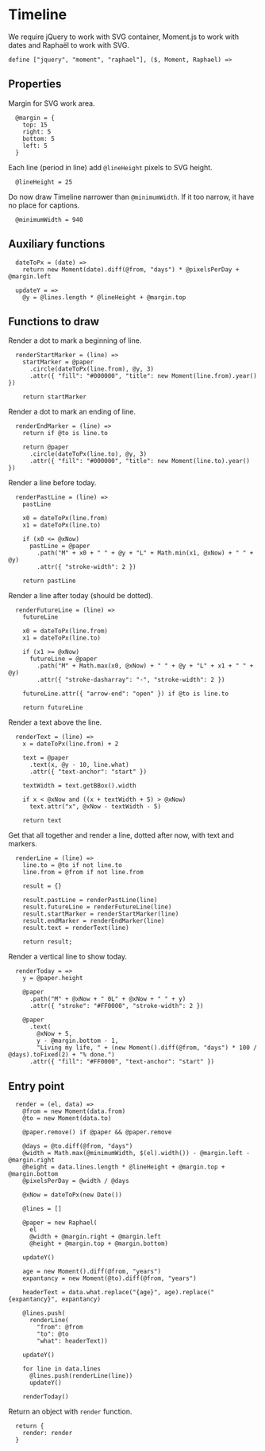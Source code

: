 # Timeline

We require jQuery to work with SVG container, Moment.js to work with dates and Raphaël to work with SVG.

    define ["jquery", "moment", "raphael"], ($, Moment, Raphael) =>

## Properties

Margin for SVG work area.

      @margin = {
        top: 15
        right: 5
        bottom: 5
        left: 5
      }


Each line (period in line) add `@lineHeight` pixels to SVG height.

      @lineHeight = 25


Do now draw Timeline narrower than `@minimumWidth`. If it too narrow, it have no place for captions.

      @minimumWidth = 940


## Auxiliary functions

      dateToPx = (date) =>
        return new Moment(date).diff(@from, "days") * @pixelsPerDay + @margin.left

      updateY = =>
        @y = @lines.length * @lineHeight + @margin.top


## Functions to draw

Render a dot to mark a beginning of line.

      renderStartMarker = (line) =>
        startMarker = @paper
          .circle(dateToPx(line.from), @y, 3)
          .attr({ "fill": "#000000", "title": new Moment(line.from).year() })

        return startMarker


Render a dot to mark an ending of line.

      renderEndMarker = (line) =>
        return if @to is line.to

        return @paper
          .circle(dateToPx(line.to), @y, 3)
          .attr({ "fill": "#000000", "title": new Moment(line.to).year() })


Render a line before today.

      renderPastLine = (line) =>
        pastLine

        x0 = dateToPx(line.from)
        x1 = dateToPx(line.to)

        if (x0 <= @xNow)
          pastLine = @paper
            .path("M" + x0 + " " + @y + "L" + Math.min(x1, @xNow) + " " + @y)
            .attr({ "stroke-width": 2 })

        return pastLine


Render a line after today (should be dotted).

      renderFutureLine = (line) =>
        futureLine

        x0 = dateToPx(line.from)
        x1 = dateToPx(line.to)

        if (x1 >= @xNow)
          futureLine = @paper
            .path("M" + Math.max(x0, @xNow) + " " + @y + "L" + x1 + " " + @y)
            .attr({ "stroke-dasharray": "-", "stroke-width": 2 })

        futureLine.attr({ "arrow-end": "open" }) if @to is line.to

        return futureLine


Render a text above the line.

      renderText = (line) =>
        x = dateToPx(line.from) + 2

        text = @paper
          .text(x, @y - 10, line.what)
          .attr({ "text-anchor": "start" })

        textWidth = text.getBBox().width

        if x < @xNow and ((x + textWidth + 5) > @xNow)
          text.attr("x", @xNow - textWidth - 5)

        return text


Get that all together and render a line, dotted after now, with text and markers.

      renderLine = (line) =>
        line.to = @to if not line.to
        line.from = @from if not line.from

        result = {}

        result.pastLine = renderPastLine(line)
        result.futureLine = renderFutureLine(line)
        result.startMarker = renderStartMarker(line)
        result.endMarker = renderEndMarker(line)
        result.text = renderText(line)

        return result;


Render a vertical line to show today.

      renderToday = =>
        y = @paper.height

        @paper
          .path("M" + @xNow + " 0L" + @xNow + " " + y)
          .attr({ "stroke": "#FF0000", "stroke-width": 2 })

        @paper
          .text(
            @xNow + 5,
            y - @margin.bottom - 1,
            "Living my life, " + (new Moment().diff(@from, "days") * 100 / @days).toFixed(2) + "% done.")
          .attr({ "fill": "#FF0000", "text-anchor": "start" })


## Entry point

      render = (el, data) =>
        @from = new Moment(data.from)
        @to = new Moment(data.to)

        @paper.remove() if @paper && @paper.remove

        @days = @to.diff(@from, "days")
        @width = Math.max(@minimumWidth, $(el).width()) - @margin.left - @margin.right
        @height = data.lines.length * @lineHeight + @margin.top + @margin.bottom
        @pixelsPerDay = @width / @days

        @xNow = dateToPx(new Date())

        @lines = []

        @paper = new Raphael(
          el
          @width + @margin.right + @margin.left
          @height + @margin.top + @margin.bottom)

        updateY()

        age = new Moment().diff(@from, "years")
        expantancy = new Moment(@to).diff(@from, "years")

        headerText = data.what.replace("{age}", age).replace("{expantancy}", expantancy)

        @lines.push(
          renderLine(
            "from": @from
            "to": @to
            "what": headerText))

        updateY()

        for line in data.lines
          @lines.push(renderLine(line))
          updateY()

        renderToday()

Return an object with `render` function.

      return {
        render: render
      }